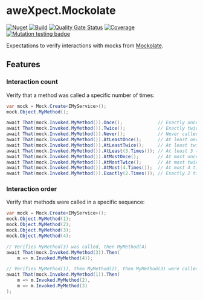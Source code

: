 # aweXpect.Mockolate

[![Nuget](https://img.shields.io/nuget/v/aweXpect.Mockolate)](https://www.nuget.org/packages/aweXpect.Mockolate)
[![Build](https://github.com/aweXpect/aweXpect.Mockolate/actions/workflows/build.yml/badge.svg)](https://github.com/aweXpect/aweXpect.Mockolate/actions/workflows/build.yml)
[![Quality Gate Status](https://sonarcloud.io/api/project_badges/measure?project=aweXpect_aweXpect.Mockolate&metric=alert_status)](https://sonarcloud.io/summary/new_code?id=aweXpect_aweXpect.Mockolate)
[![Coverage](https://sonarcloud.io/api/project_badges/measure?project=aweXpect_aweXpect.Mockolate&metric=coverage)](https://sonarcloud.io/summary/overall?id=aweXpect_aweXpect.Mockolate)
[![Mutation testing badge](https://img.shields.io/endpoint?style=flat&url=https%3A%2F%2Fbadge-api.stryker-mutator.io%2Fgithub.com%2FaweXpect%2FaweXpect.Mockolate%2Fmain)](https://dashboard.stryker-mutator.io/reports/github.com/aweXpect/aweXpect.Mockolate/main)

Expectations to verify interactions with mocks from [Mockolate](https://github.com/aweXpect/Mockolate).

## Features

### Interaction count
Verify that a method was called a specific number of times:

```csharp
var mock = Mock.Create<IMyService>();
mock.Object.MyMethod();

await That(mock.Invoked.MyMethod()).Once();             // Exactly once
await That(mock.Invoked.MyMethod()).Twice();            // Exactly twice
await That(mock.Invoked.MyMethod()).Never();            // Never called
await That(mock.Invoked.MyMethod()).AtLeastOnce();      // At least once
await That(mock.Invoked.MyMethod()).AtLeastTwice();     // At least twice
await That(mock.Invoked.MyMethod()).AtLeast(3.Times()); // At least 3 times
await That(mock.Invoked.MyMethod()).AtMostOnce();       // At most once
await That(mock.Invoked.MyMethod()).AtMostTwice();      // At most twice
await That(mock.Invoked.MyMethod()).AtMost(4.Times());  // At most 4 times
await That(mock.Invoked.MyMethod()).Exactly(2.Times()); // Exactly 2 times
```

### Interaction order
Verify that methods were called in a specific sequence:

```csharp
var mock = Mock.Create<IMyService>();
mock.Object.MyMethod(1);
mock.Object.MyMethod(2);
mock.Object.MyMethod(3);
mock.Object.MyMethod(4);

// Verifies MyMethod(3) was called, then MyMethod(4)
await That(mock.Invoked.MyMethod(3)).Then(
    m => m.Invoked.MyMethod(4));

// Verifies MyMethod(1), then MyMethod(2), then MyMethod(3) were called in order
await That(mock.Invoked.MyMethod(1)).Then(
    m => m.Invoked.MyMethod(2),
    m => m.Invoked.MyMethod(3)
);
```

